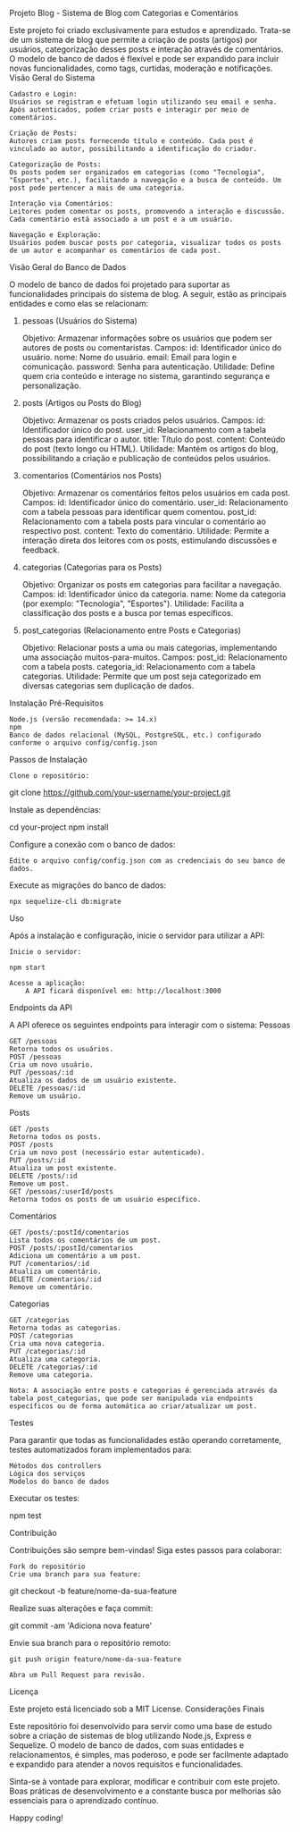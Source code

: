 Projeto Blog - Sistema de Blog com Categorias e Comentários

Este projeto foi criado exclusivamente para estudos e aprendizado. Trata-se de um sistema de blog que permite a criação de posts (artigos) por usuários, categorização desses posts e interação através de comentários. O modelo de banco de dados é flexível e pode ser expandido para incluir novas funcionalidades, como tags, curtidas, moderação e notificações.
Visão Geral do Sistema

    Cadastro e Login:
    Usuários se registram e efetuam login utilizando seu email e senha. Após autenticados, podem criar posts e interagir por meio de comentários.

    Criação de Posts:
    Autores criam posts fornecendo título e conteúdo. Cada post é vinculado ao autor, possibilitando a identificação do criador.

    Categorização de Posts:
    Os posts podem ser organizados em categorias (como "Tecnologia", "Esportes", etc.), facilitando a navegação e a busca de conteúdo. Um post pode pertencer a mais de uma categoria.

    Interação via Comentários:
    Leitores podem comentar os posts, promovendo a interação e discussão. Cada comentário está associado a um post e a um usuário.

    Navegação e Exploração:
    Usuários podem buscar posts por categoria, visualizar todos os posts de um autor e acompanhar os comentários de cada post.

Visão Geral do Banco de Dados

O modelo de banco de dados foi projetado para suportar as funcionalidades principais do sistema de blog. A seguir, estão as principais entidades e como elas se relacionam:
1. pessoas (Usuários do Sistema)

    Objetivo:
    Armazenar informações sobre os usuários que podem ser autores de posts ou comentaristas.
    Campos:
        id: Identificador único do usuário.
        nome: Nome do usuário.
        email: Email para login e comunicação.
        password: Senha para autenticação.
    Utilidade:
    Define quem cria conteúdo e interage no sistema, garantindo segurança e personalização.

2. posts (Artigos ou Posts do Blog)

    Objetivo:
    Armazenar os posts criados pelos usuários.
    Campos:
        id: Identificador único do post.
        user_id: Relacionamento com a tabela pessoas para identificar o autor.
        title: Título do post.
        content: Conteúdo do post (texto longo ou HTML).
    Utilidade:
    Mantém os artigos do blog, possibilitando a criação e publicação de conteúdos pelos usuários.

3. comentarios (Comentários nos Posts)

    Objetivo:
    Armazenar os comentários feitos pelos usuários em cada post.
    Campos:
        id: Identificador único do comentário.
        user_id: Relacionamento com a tabela pessoas para identificar quem comentou.
        post_id: Relacionamento com a tabela posts para vincular o comentário ao respectivo post.
        content: Texto do comentário.
    Utilidade:
    Permite a interação direta dos leitores com os posts, estimulando discussões e feedback.

4. categorias (Categorias para os Posts)

    Objetivo:
    Organizar os posts em categorias para facilitar a navegação.
    Campos:
        id: Identificador único da categoria.
        name: Nome da categoria (por exemplo: "Tecnologia", "Esportes").
    Utilidade:
    Facilita a classificação dos posts e a busca por temas específicos.

5. post_categorias (Relacionamento entre Posts e Categorias)

    Objetivo:
    Relacionar posts a uma ou mais categorias, implementando uma associação muitos-para-muitos.
    Campos:
        post_id: Relacionamento com a tabela posts.
        categoria_id: Relacionamento com a tabela categorias.
    Utilidade:
    Permite que um post seja categorizado em diversas categorias sem duplicação de dados.

Instalação
Pré-Requisitos

    Node.js (versão recomendada: >= 14.x)
    npm
    Banco de dados relacional (MySQL, PostgreSQL, etc.) configurado conforme o arquivo config/config.json

Passos de Instalação

    Clone o repositório:

git clone https://github.com/your-username/your-project.git

Instale as dependências:

cd your-project
npm install

Configure a conexão com o banco de dados:

    Edite o arquivo config/config.json com as credenciais do seu banco de dados.

Execute as migrações do banco de dados:

    npx sequelize-cli db:migrate

Uso

Após a instalação e configuração, inicie o servidor para utilizar a API:

    Inicie o servidor:

    npm start

    Acesse a aplicação:
        A API ficará disponível em: http://localhost:3000

Endpoints da API

A API oferece os seguintes endpoints para interagir com o sistema:
Pessoas

    GET /pessoas
    Retorna todos os usuários.
    POST /pessoas
    Cria um novo usuário.
    PUT /pessoas/:id
    Atualiza os dados de um usuário existente.
    DELETE /pessoas/:id
    Remove um usuário.

Posts

    GET /posts
    Retorna todos os posts.
    POST /posts
    Cria um novo post (necessário estar autenticado).
    PUT /posts/:id
    Atualiza um post existente.
    DELETE /posts/:id
    Remove um post.
    GET /pessoas/:userId/posts
    Retorna todos os posts de um usuário específico.

Comentários

    GET /posts/:postId/comentarios
    Lista todos os comentários de um post.
    POST /posts/:postId/comentarios
    Adiciona um comentário a um post.
    PUT /comentarios/:id
    Atualiza um comentário.
    DELETE /comentarios/:id
    Remove um comentário.

Categorias

    GET /categorias
    Retorna todas as categorias.
    POST /categorias
    Cria uma nova categoria.
    PUT /categorias/:id
    Atualiza uma categoria.
    DELETE /categorias/:id
    Remove uma categoria.

    Nota: A associação entre posts e categorias é gerenciada através da tabela post_categorias, que pode ser manipulada via endpoints específicos ou de forma automática ao criar/atualizar um post.

Testes

Para garantir que todas as funcionalidades estão operando corretamente, testes automatizados foram implementados para:

    Métodos dos controllers
    Lógica dos serviços
    Modelos do banco de dados

Executar os testes:

npm test

Contribuição

Contribuições são sempre bem-vindas! Siga estes passos para colaborar:

    Fork do repositório
    Crie uma branch para sua feature:

git checkout -b feature/nome-da-sua-feature

Realize suas alterações e faça commit:

git commit -am 'Adiciona nova feature'

Envie sua branch para o repositório remoto:

    git push origin feature/nome-da-sua-feature

    Abra um Pull Request para revisão.

Licença

Este projeto está licenciado sob a MIT License.
Considerações Finais

Este repositório foi desenvolvido para servir como uma base de estudo sobre a criação de sistemas de blog utilizando Node.js, Express e Sequelize. O modelo de banco de dados, com suas entidades e relacionamentos, é simples, mas poderoso, e pode ser facilmente adaptado e expandido para atender a novos requisitos e funcionalidades.

Sinta-se à vontade para explorar, modificar e contribuir com este projeto. Boas práticas de desenvolvimento e a constante busca por melhorias são essenciais para o aprendizado contínuo.

Happy coding!
